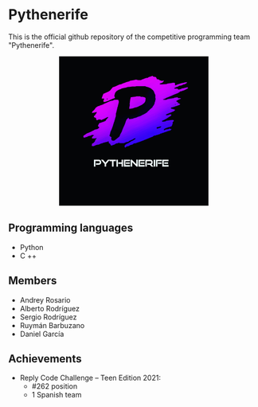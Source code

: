 # Pythenerife

This is the official github repository of the competitive programming team "Pythenerife".

<p align="center">
  <img src="https://github.com/dronrp/Pythenerife/blob/main/logo.jpeg" width="300" height="300">
</p>



## Programming languages
+ Python
+ C ++


## Members
+ Andrey Rosario
+ Alberto Rodríguez
+ Sergio Rodríguez
+ Ruymán Barbuzano
+ Daniel García

## Achievements

<ul>
<li>Reply Code Challenge – Teen Edition 2021:
<ul>
  <li>#262 position</li>
<li>1 Spanish team</li>
</ul>
